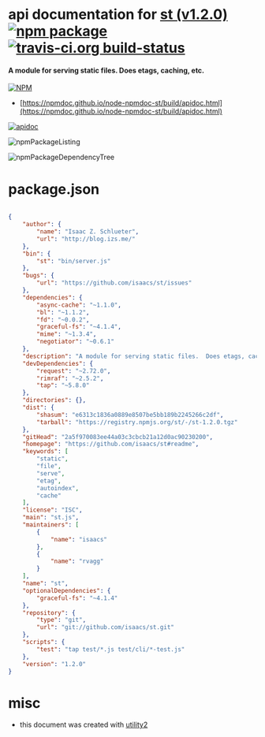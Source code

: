 # api documentation for  [st (v1.2.0)](https://github.com/isaacs/st#readme)  [![npm package](https://img.shields.io/npm/v/npmdoc-st.svg?style=flat-square)](https://www.npmjs.org/package/npmdoc-st) [![travis-ci.org build-status](https://api.travis-ci.org/npmdoc/node-npmdoc-st.svg)](https://travis-ci.org/npmdoc/node-npmdoc-st)
#### A module for serving static files.  Does etags, caching, etc.

[![NPM](https://nodei.co/npm/st.png?downloads=true&downloadRank=true&stars=true)](https://www.npmjs.com/package/st)

- [https://npmdoc.github.io/node-npmdoc-st/build/apidoc.html](https://npmdoc.github.io/node-npmdoc-st/build/apidoc.html)

[![apidoc](https://npmdoc.github.io/node-npmdoc-st/build/screenCapture.buildCi.browser.%252Ftmp%252Fbuild%252Fapidoc.html.png)](https://npmdoc.github.io/node-npmdoc-st/build/apidoc.html)

![npmPackageListing](https://npmdoc.github.io/node-npmdoc-st/build/screenCapture.npmPackageListing.svg)

![npmPackageDependencyTree](https://npmdoc.github.io/node-npmdoc-st/build/screenCapture.npmPackageDependencyTree.svg)



# package.json

```json

{
    "author": {
        "name": "Isaac Z. Schlueter",
        "url": "http://blog.izs.me/"
    },
    "bin": {
        "st": "bin/server.js"
    },
    "bugs": {
        "url": "https://github.com/isaacs/st/issues"
    },
    "dependencies": {
        "async-cache": "~1.1.0",
        "bl": "~1.1.2",
        "fd": "~0.0.2",
        "graceful-fs": "~4.1.4",
        "mime": "~1.3.4",
        "negotiator": "~0.6.1"
    },
    "description": "A module for serving static files.  Does etags, caching, etc.",
    "devDependencies": {
        "request": "~2.72.0",
        "rimraf": "~2.5.2",
        "tap": "~5.8.0"
    },
    "directories": {},
    "dist": {
        "shasum": "e6313c1836a0889e8507be5bb189b2245266c2df",
        "tarball": "https://registry.npmjs.org/st/-/st-1.2.0.tgz"
    },
    "gitHead": "2a5f970083ee44a03c3cbcb21a12d0ac90230200",
    "homepage": "https://github.com/isaacs/st#readme",
    "keywords": [
        "static",
        "file",
        "serve",
        "etag",
        "autoindex",
        "cache"
    ],
    "license": "ISC",
    "main": "st.js",
    "maintainers": [
        {
            "name": "isaacs"
        },
        {
            "name": "rvagg"
        }
    ],
    "name": "st",
    "optionalDependencies": {
        "graceful-fs": "~4.1.4"
    },
    "repository": {
        "type": "git",
        "url": "git://github.com/isaacs/st.git"
    },
    "scripts": {
        "test": "tap test/*.js test/cli/*-test.js"
    },
    "version": "1.2.0"
}
```



# misc
- this document was created with [utility2](https://github.com/kaizhu256/node-utility2)
